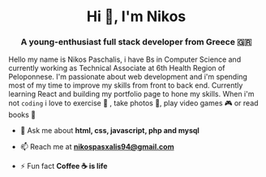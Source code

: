<h1 align="center">Hi 👋, I'm Nikos</h1>
<h3 align="center">A young-enthusiast full stack developer from Greece 🇬🇷</h3>
<p>Hello my name is Nikos Paschalis, i have Bs in Computer Science and currently working as Technical Associate at 6th Health Region of Peloponnese. I'm passionate about web development and i'm spending most of my time to improve my skills from front to back end. Currently learning React and building my portfolio page to hone my skills. When i'm not <code>coding</code> i love to exercise 🚴 , take photos 📸, play video games 🎮 or read books 📖</p>

- 💬 Ask me about **html, css, javascript, php and mysql**

- 📫 Reach me at **nikospasxalis94@gmail.com**

- ⚡ Fun fact **Coffee ☕️ is life**

